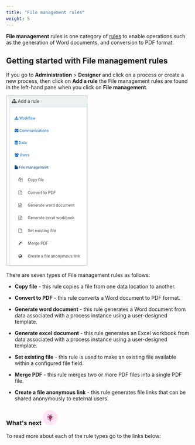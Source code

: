 ```yaml
---
title: "File management rules"
weight: 5
---
```


**File management** rules is one category of [rules](rules/Readme.md) to enable operations such as the generation of Word documents, and conversion to PDF format.



## Getting started with File management rules ##

If you go to **Administration** > **Designer** and click on a process or create a new process, then click on **Add a rule** the File management rules are found in the left-hand pane when you click on **File management**.

![File management rules](/images/file-managemt-rules.jpg)

There are seven types of File management rules as follows:

- **Copy file** - this rule copies a file from one data location to another.

- **Convert to PDF** - this rule converts a Word document to PDF format.

- **Generate word document** - this rule generates a Word document from data associated with a process instance using a user-designed template.

- **Generate excel document** - this rule generates an Excel workbook from data associated with a process instance using a user-designed template.

- **Set existing file** - this rule is used to make an existing file available within a configured file field. 

- **Merge PDF** - this rule merges two or more PDF files into a single PDF file.

- **Create a file anonymous link** - this rule generates file links that can be shared anonymously to external users.

  

### What's next  ![Idea icon](/images/18.png) ###

To read more about each of the rule types go to the links below:
